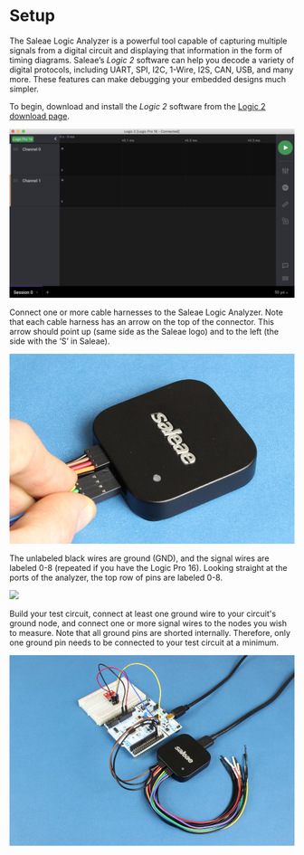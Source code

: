 # Setup

The Saleae Logic Analyzer is a powerful tool capable of capturing multiple signals from a digital circuit and displaying that information in the form of timing diagrams. Saleae’s _Logic 2_ software can help you decode a variety of digital protocols, including UART, SPI, I2C, 1-Wire, I2S, CAN, USB, and many more. These features can make debugging your embedded designs much simpler.

To begin, download and install the _Logic 2_ software from the [Logic 2 download page](https://www.saleae.com/downloads/).

![Download and install the Logic 2 Software](../.gitbook/assets/screen-shot-2020-09-03-at-6.52.16-pm%20%286%29%20%282%29%20%283%29.png)

Connect one or more cable harnesses to the Saleae Logic Analyzer. Note that each cable harness has an arrow on the top of the connector. This arrow should point up \(same side as the Saleae logo\) and to the left \(the side with the ‘S’ in Saleae\).

![](../.gitbook/assets/saleae_harness_2%20%281%29%20%281%29%20%281%29%20%281%29%20%281%29%20%281%29.jpg)

The unlabeled black wires are ground \(GND\), and the signal wires are labeled 0-8 \(repeated if you have the Logic Pro 16\). Looking straight at the ports of the analyzer, the top row of pins are labeled 0-8.

![](../.gitbook/assets/saleae_annotated_pins.png)

Build your test circuit, connect at least one ground wire to your circuit's ground node, and connect one or more signal wires to the nodes you wish to measure. Note that all ground pins are shorted internally. Therefore, only one ground pin needs to be connected to your test circuit at a minimum.

![](../.gitbook/assets/saleae_example_circuit%20%281%29%20%281%29%20%281%29%20%281%29%20%281%29.jpg)

